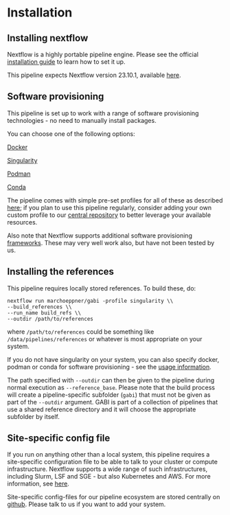 # Installation

## Installing nextflow

Nextflow is a highly portable pipeline engine. Please see the official [installation guide](https://www.nextflow.io/docs/latest/getstarted.html#installation) to learn how to set it up.


This pipeline expects Nextflow version 23.10.1, available [here](https://github.com/nextflow-io/nextflow/releases/tag/v23.10.1).

## Software provisioning

This pipeline is set up to work with a range of software provisioning technologies - no need to manually install packages. 

You can choose one of the following options:

[Docker](https://docs.docker.com/engine/install/)

[Singularity](https://docs.sylabs.io/guides/3.11/admin-guide/)

[Podman](https://podman.io/docs/installation)

[Conda](https://github.com/conda-forge/miniforge)

The pipeline comes with simple pre-set profiles for all of these as described [here](usage.md); if you plan to use this pipeline regularly, consider adding your own custom profile to our [central repository](https://github.com/marchoeppner/configs) to better leverage your available resources.

Also note that Nextflow supports additional software provisioning [frameworks](https://www.nextflow.io/docs/latest/container.html). These may very well work also, but have not been tested by us. 

## Installing the references

This pipeline requires locally stored references. To build these, do:

```
nextflow run marchoeppner/gabi -profile singularity \\
--build_references \\
--run_name build_refs \\
--outdir /path/to/references
```

where `/path/to/references` could be something like `/data/pipelines/references` or whatever is most appropriate on your system. 

If you do not have singularity on your system, you can also specify docker, podman or conda for software provisioning - see the [usage information](usage.md).

The path specified with `--outdir` can then be given to the pipeline during normal execution as `--reference_base`. Please note that the build process will create a pipeline-specific subfolder (`gabi`) that must not be given as part of the `--outdir` argument. GABI is part of a collection of pipelines that use a shared reference directory and it will choose the appropriate subfolder by itself. 

## Site-specific config file

If you run on anything other than a local system, this pipeline requires a site-specific configuration file to be able to talk to your cluster or compute infrastructure. Nextflow supports a wide range of such infrastructures, including Slurm, LSF and SGE - but also Kubernetes and AWS. For more information, see [here](https://www.nextflow.io/docs/latest/executor.html).

Site-specific config-files for our pipeline ecosystem are stored centrally on [github](https://github.com/marchoeppner/nf-configs). Please talk to us if you want to add your system.